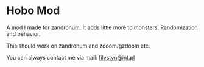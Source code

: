 # Hobo Mod

A mod I made for zandronum.
It adds little more to monsters.
Randomization and behavior.

This should work on zandronum and zdoom/gzdoom etc.

You can always contact me via mail: filystyn@int.pl
